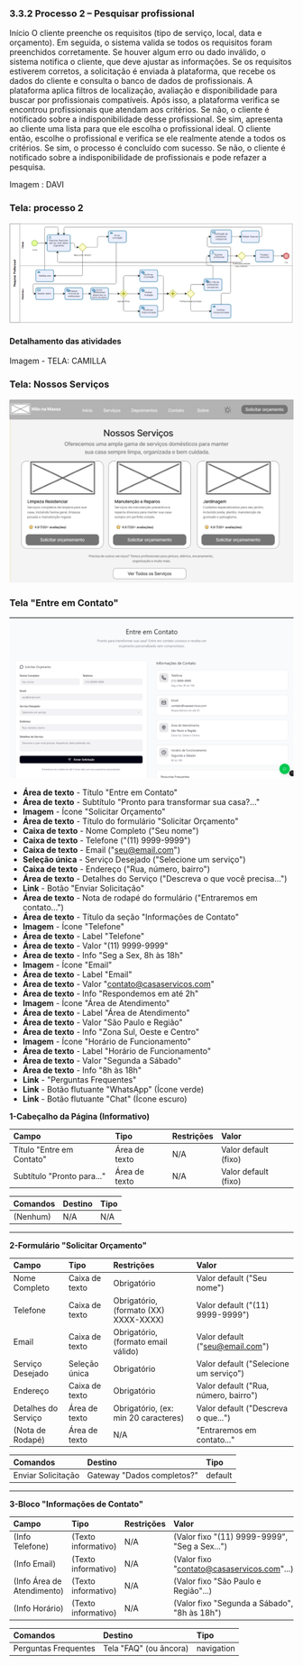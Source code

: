 ### 3.3.2 Processo 2 – Pesquisar profissional

Início
O cliente preenche os requisitos (tipo de serviço, local, data e orçamento). Em seguida, o sistema valida se todos os requisitos foram preenchidos corretamente. Se houver algum erro ou dado inválido, o sistema notifica o cliente, que deve ajustar as informações.
Se os requisitos estiverem corretos, a solicitação é enviada à plataforma, que recebe os dados do cliente e consulta o banco de dados de profissionais. A plataforma aplica filtros de localização, avaliação e disponibilidade para buscar por profissionais compatíveis.
Após isso, a plataforma verifica se encontrou profissionais que atendam aos critérios.
Se não, o cliente é notificado sobre a indisponibilidade desse profissional.
Se sim, apresenta ao cliente uma lista para que ele escolha o profissional ideal.
O cliente então, escolhe o profissional e verifica se ele realmente atende a todos os critérios.
Se sim, o processo é concluído com sucesso. Se não, o cliente é notificado sobre a indisponibilidade de profissionais e pode refazer a pesquisa.

Imagem : DAVI

### Tela: processo 2

![1.jpeg](processo2.jpeg)


#### Detalhamento das atividades

Imagem - TELA: CAMILLA

### Tela: Nossos Serviços

![1.png](nossosservicos.png)

### Tela "Entre em Contato"

![1.png](entreemcontato.png)

* **Área de texto** - Título "Entre em Contato"
* **Área de texto** - Subtítulo "Pronto para transformar sua casa?..."
* **Imagem** - Ícone "Solicitar Orçamento"
* **Área de texto** - Título do formulário "Solicitar Orçamento"
* **Caixa de texto** - Nome Completo ("Seu nome")
* **Caixa de texto** - Telefone ("(11) 9999-9999")
* **Caixa de texto** - Email ("seu@email.com")
* **Seleção única** - Serviço Desejado ("Selecione um serviço")
* **Caixa de texto** - Endereço ("Rua, número, bairro")
* **Área de texto** - Detalhes do Serviço ("Descreva o que você precisa...")
* **Link** - Botão "Enviar Solicitação"
* **Área de texto** - Nota de rodapé do formulário ("Entraremos em contato...")
* **Área de texto** - Título da seção "Informações de Contato"
* **Imagem** - Ícone "Telefone"
* **Área de texto** - Label "Telefone"
* **Área de texto** - Valor "(11) 9999-9999"
* **Área de texto** - Info "Seg a Sex, 8h às 18h"
* **Imagem** - Ícone "Email"
* **Área de texto** - Label "Email"
* **Área de texto** - Valor "contato@casaservicos.com"
* **Área de texto** - Info "Respondemos em até 2h"
* **Imagem** - Ícone "Área de Atendimento"
* **Área de texto** - Label "Área de Atendimento"
* **Área de texto** - Valor "São Paulo e Região"
* **Área de texto** - Info "Zona Sul, Oeste e Centro"
* **Imagem** - Ícone "Horário de Funcionamento"
* **Área de texto** - Label "Horário de Funcionamento"
* **Área de texto** - Valor "Segunda a Sábado"
* **Área de texto** - Info "8h às 18h"
* **Link** - "Perguntas Frequentes"
* **Link** - Botão flutuante "WhatsApp" (Ícone verde)
* **Link** - Botão flutuante "Chat" (Ícone escuro)



**1-Cabeçalho da Página (Informativo)**

| **Campo** | **Tipo** | **Restrições** | **Valor** |
| :--- | :--- | :--- | :--- |
| Título "Entre em Contato" | Área de texto | N/A | Valor default (fixo) |
| Subtítulo "Pronto para..." | Área de texto | N/A | Valor default (fixo) |

| **Comandos** | **Destino** | **Tipo** |
| :--- | :--- | :--- |
| (Nenhum) | N/A | N/A |

---

**2-Formulário "Solicitar Orçamento"**

| **Campo** | **Tipo** | **Restrições** | **Valor** |
| :--- | :--- | :--- | :--- |
| Nome Completo | Caixa de texto | Obrigatório | Valor default ("Seu nome") |
| Telefone | Caixa de texto | Obrigatório, (formato (XX) XXXX-XXXX) | Valor default ("(11) 9999-9999") |
| Email | Caixa de texto | Obrigatório, (formato email válido) | Valor default ("seu@email.com") |
| Serviço Desejado | Seleção única | Obrigatório | Valor default ("Selecione um serviço") |
| Endereço | Caixa de texto | Obrigatório | Valor default ("Rua, número, bairro") |
| Detalhes do Serviço | Área de texto | Obrigatório, (ex: min 20 caracteres) | Valor default ("Descreva o que...") |
| (Nota de Rodapé) | Área de texto | N/A | "Entraremos em contato..." |

| **Comandos** | **Destino** | **Tipo** |
| :--- | :--- | :--- |
| Enviar Solicitação | Gateway "Dados completos?" | default |

---

**3-Bloco "Informações de Contato"**

| **Campo** | **Tipo** | **Restrições** | **Valor** |
| :--- | :--- | :--- | :--- |
| (Info Telefone) | (Texto informativo) | N/A | (Valor fixo "(11) 9999-9999", "Seg a Sex...") |
| (Info Email) | (Texto informativo) | N/A | (Valor fixo "contato@casaservicos.com"...) |
| (Info Área de Atendimento) | (Texto informativo) | N/A | (Valor fixo "São Paulo e Região"...) |
| (Info Horário) | (Texto informativo) | N/A | (Valor fixo "Segunda a Sábado", "8h às 18h") |

| **Comandos** | **Destino** | **Tipo** |
| :--- | :--- | :--- |
| Perguntas Frequentes | Tela "FAQ" (ou âncora) | navigation |


